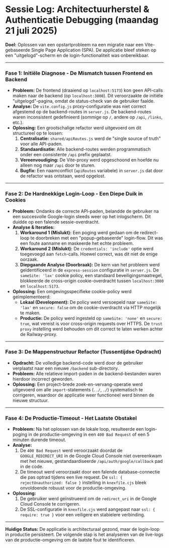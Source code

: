 # Sessie Log: Architectuurherstel & Authenticatie Debugging (maandag 21 juli 2025)

**Doel:** Oplossen van een opstartprobleem na een migratie naar een Vite-gebaseerde Single Page Application (SPA). De applicatie bleef steken op een "uitgelogd"-scherm en de login-functionaliteit was onbereikbaar.

---

### Fase 1: Initiële Diagnose - De Mismatch tussen Frontend en Backend

*   **Probleem:** De frontend (draaiend op `localhost:5173`) kon geen API-calls maken naar de backend (op `localhost:3000`). Dit veroorzaakte de initiële "uitgelogd"-pagina, omdat de status-check van de gebruiker faalde.
*   **Analyse:** De `vite.config.js` proxy-configuratie was niet correct afgestemd op de backend-routes in `server.js`. De backend-routes waren inconsistent gedefinieerd (sommige op `/`, andere op `/api`, `/links`, etc.).
*   **Oplossing:** Een grootschalige refactor werd uitgevoerd om dit structureel op te lossen:
    1.  **Centralisatie:** `shared/apiRoutes.js` werd de "single source of truth" voor alle API-paden.
    2.  **Standaardisatie:** Alle backend-routes werden programmatisch onder een consistente `/api` prefix geplaatst.
    3.  **Vereenvoudiging:** De Vite-proxy werd opgeschoond en hoefde nu alleen nog maar `/api` door te sturen.
    4.  **Bugfix:** Een naamconflict (`apiRoutes` variabele) in `server.js` dat door de refactor was ontstaan, werd opgelost.

---

### Fase 2: De Hardnekkige Login-Loop - Een Diepe Duik in Cookies

*   **Probleem:** Ondanks de correcte API-paden, belandde de gebruiker na een succesvolle Google-login steeds weer op het inlogscherm. Dit duidde op een falende sessie-overdracht.
*   **Analyse & Iteraties:**
    1.  **Workaround 1 (Mislukt):** Een poging werd gedaan om de redirect-loop te doorbreken met een "popup-gebaseerde" login-flow. Dit was een foute aanname en maskeerde het echte probleem.
    2.  **Workaround 2 (Mislukt):** De `credentials: 'include'` optie werd toegevoegd aan `fetch`-calls. Hoewel correct, was dit niet de enige oorzaak.
    3.  **Diepgaande Analyse (Doorbraak):** De kern van het probleem werd geïdentificeerd in de `express-session` configuratie in `server.js`. De `sameSite: 'lax'` cookie policy, een standaard beveiligingsmaatregel, blokkeerde de cross-origin cookie-overdracht tussen `localhost:3000` en `localhost:5173`.
*   **Oplossing:** Een omgevingsspecifieke cookie-policy werd geïmplementeerd:
    *   **Lokaal (Development):** De policy werd versoepeld naar `sameSite: 'lax'` en `secure: false` om de cookie-overdracht via HTTP mogelijk te maken.
    *   **Productie:** De policy werd ingesteld op `sameSite: 'none'` en `secure: true`, wat vereist is voor cross-origin requests over HTTPS. De `trust proxy` instelling werd behouden om dit correct te laten werken achter de Railway-proxy.

---

### Fase 3: De Mappenstructuur Refactor (Tussentijdse Opdracht)

*   **Opdracht:** De volledige backend-code werd door de gebruiker verplaatst naar een nieuwe `/backend` sub-directory.
*   **Probleem:** Alle relatieve import-paden in de backend-bestanden waren hierdoor incorrect geworden.
*   **Oplossing:** Een project-brede zoek-en-vervang-operatie werd uitgevoerd om alle `import`-statements (`../`, `./`) systematisch te corrigeren, waardoor de applicatie weer functioneel werd binnen de nieuwe structuur.

---

### Fase 4: De Productie-Timeout - Het Laatste Obstakel

*   **Probleem:** Na het oplossen van de lokale loop, resulteerde een login-poging in de productie-omgeving in een `400 Bad Request` of een 5 minuten durende timeout.
*   **Analyse:**
    1.  De `400 Bad Request` werd veroorzaakt doordat de `GOOGLE_REDIRECT_URI` in de Google Cloud Console niet overeenkwam met het nieuwe, gestandaardiseerde `/api/auth/google/callback` pad in de code.
    2.  De timeout werd veroorzaakt door een falende database-connectie die pas optrad tijdens een live request. De `ssl: { rejectUnauthorized: false }` instelling in `knexfile.cjs` bleek onvoldoende robuust voor de productie-omgeving.
*   **Oplossing:**
    1.  De gebruiker werd geïnstrueerd om de `redirect_uri` in de Google Cloud Console te corrigeren.
    2.  De SSL-configuratie in `knexfile.cjs` werd aangepast naar `ssl: { require: true }` voor een veiligere en stabielere verbinding.

---

**Huidige Status:** De applicatie is architecturaal gezond, maar de login-loop in productie persisteert. De volgende stap is het analyseren van de live-logs van de productie-omgeving om de laatste fout te identificeren.

